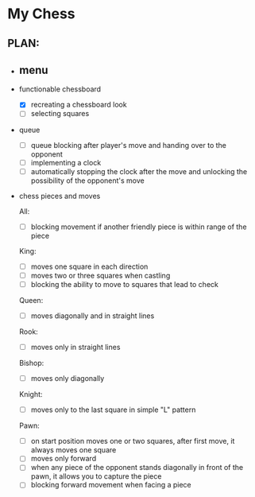 # My Chess

## PLAN:

* menu
    - 

* functionable chessboard 
    - [x] recreating a chessboard look
    - [ ] selecting squares

* queue
    - [ ] queue blocking after player's move and handing over to the opponent
    - [ ] implementing a clock
    - [ ] automatically stopping the clock after the move and unlocking the possibility of the opponent's move

* chess pieces and moves

    All:
    - [ ] blocking movement if another friendly piece is within range of the piece

    King:
    - [ ] moves one square in each direction
    - [ ] moves two or three squares when castling
    - [ ] blocking the ability to move to squares that lead to check

    Queen:
    - [ ] moves diagonally and in straight lines
    
    Rook:
    - [ ] moves only in straight lines

    Bishop:
    - [ ] moves only diagonally

    Knight:
    - [ ] moves only to the last square in simple "L" pattern

    Pawn:
    - [ ] on start position moves one or two squares, after first move, it always moves one square
    - [ ] moves only forward
    - [ ] when any piece of the opponent stands diagonally in front of the pawn, it allows you to capture the piece
    - [ ] blocking forward movement when facing a piece
